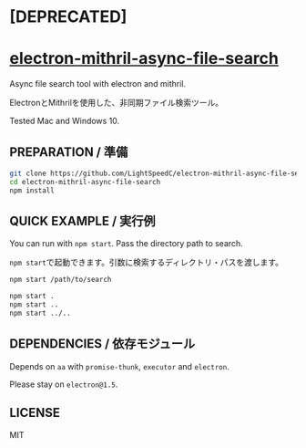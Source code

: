 # [DEPRECATED]

# [electron-mithril-async-file-search](https://github.com/LightSpeedC/electron-mithril-async-file-search#readme)

Async file search tool with electron and mithril.

ElectronとMithrilを使用した、非同期ファイル検索ツール。

Tested Mac and Windows 10.

## PREPARATION / 準備

```bash
git clone https://github.com/LightSpeedC/electron-mithril-async-file-search
cd electron-mithril-async-file-search
npm install
```

## QUICK EXAMPLE / 実行例

You can run with `npm start`. Pass the directory path to search.

`npm start`で起動できます。引数に検索するディレクトリ・パスを渡します。

```bash
npm start /path/to/search
```

```bash
npm start .
npm start ..
npm start ../..
```

## DEPENDENCIES / 依存モジュール

Depends on `aa` with `promise-thunk`, `executor` and `electron`.

Please stay on `electron@1.5`.

## LICENSE

MIT
